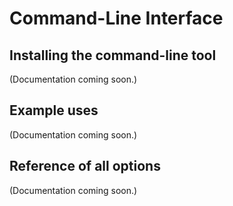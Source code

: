 
# Command-Line Interface

## Installing the command-line tool

(Documentation coming soon.)

## Example uses

(Documentation coming soon.)

## Reference of all options

(Documentation coming soon.)
